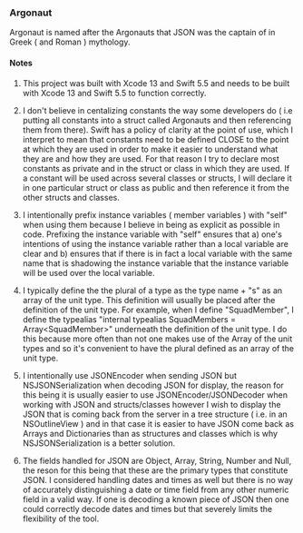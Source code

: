 ### Argonaut

Argonaut is named after the Argonauts that JSON was the captain of in Greek ( and Roman ) mythology. 

#### Notes

1. This project was built with Xcode 13 and Swift 5.5 and needs to be built with
Xcode 13 and Swift 5.5 to function correctly.

2. I don't believe in centalizing constants the way some developers do ( i.e putting all constants into
a struct called Argonauts and then referencing them from there). Swift has a policy of clarity at the point
of use, which I interpret to mean that constants need to be defined CLOSE to the point at which they are used
in order to make it easier to understand what they are and how they are used. For that reason I try to declare
most constants as private and in the struct or class in which they are used. If a constant will be used across
several classes or structs, I will declare it in one particular struct or class as public and then reference
it from the other structs and classes.

3. I intentionally prefix instance variables ( member variables ) with "self" when using them because
I believe in being as explicit as possible in code. Prefixing the instance variable with "self" ensures that
a) one's intentions of using the instance variable rather than a local variable are clear and b) ensures that
if there is in fact a local variable with the same name that is shadowing the instance variable that the instance
variable will be used over the local variable.

4. I typically define the the plural of a type as the type name + "s" as an array of the unit type. This definition
will usually be placed after the definition of the unit type. For example, when I define "SquadMember", I define the
typealias "internal typealias SquadMembers = Array\<SquadMember\>" underneath the definition of the unit type. I do
this because more often than not one makes use of the Array of the unit types and so it's convenient to have the
plural defined as an array of the unit type.

5. I intentionally use JSONEncoder when sending JSON but NSJSONSerialization when decoding JSON for display, the reason for this being
it is usually easier to use JSONEncoder/JSONDecoder when working with JSON and structs/classes however I wish to display
the JSON that is coming back from the server in a tree structure ( i.e. in an NSOutlineView ) and in that case it is 
easier to have JSON come back as Arrays and Dictionaries than as structures and classes which is why NSJSONSerialization
is a better solution.

6. The fields handled for JSON are Object, Array, String, Number and Null, the reson for this being that these are the
primary types that constitute JSON. I considered handling dates and times as well but there is no way of accurately 
distinguishing a date or time field from any other numeric field in a valid way. If one is decoding a known piece of
JSON then one could correctly decode dates and times but that severely limits the flexibility of the tool.
